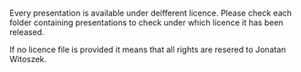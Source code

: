 Every presentation is available under deifferent licence.
Please check each folder containing presentations to check under which licence it has been released.

If no licence file is provided it means that all rights are resered to Jonatan Witoszek.
